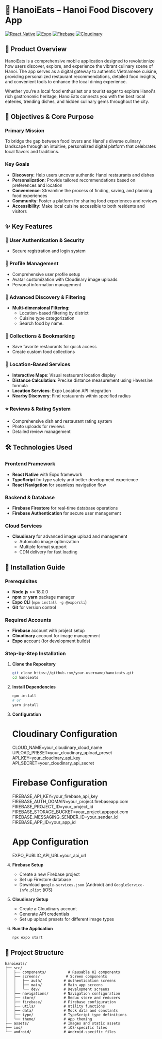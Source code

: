 # 🥢 HanoiEats – Hanoi Food Discovery App

[![React Native](https://img.shields.io/badge/React_Native-20232A?style=for-the-badge&logo=react&logoColor=61DAFB)](https://reactnative.dev/)
[![Expo](https://img.shields.io/badge/Expo-1C1E24?style=for-the-badge&logo=expo&logoColor=white)](https://expo.dev/)
[![Firebase](https://img.shields.io/badge/Firebase-FFCA28?style=for-the-badge&logo=firebase&logoColor=black)](https://firebase.google.com/)
[![Cloudinary](https://img.shields.io/badge/Cloudinary-3448C5?style=for-the-badge&logo=cloudinary&logoColor=white)](https://cloudinary.com/)

## 📱 Product Overview

HanoiEats is a comprehensive mobile application designed to revolutionize how users discover, explore, and experience the vibrant culinary scene of Hanoi. The app serves as a digital gateway to authentic Vietnamese cuisine, providing personalized restaurant recommendations, detailed food insights, and convenient tools to enhance the local dining experience.

Whether you're a local food enthusiast or a tourist eager to explore Hanoi's rich gastronomic heritage, HanoiEats connects you with the best local eateries, trending dishes, and hidden culinary gems throughout the city.

## 🎯 Objectives & Core Purpose

### Primary Mission
To bridge the gap between food lovers and Hanoi's diverse culinary landscape through an intuitive, personalized digital platform that celebrates local flavors and traditions.

### Key Goals
- **Discovery**: Help users uncover authentic Hanoi restaurants and dishes
- **Personalization**: Provide tailored recommendations based on preferences and location
- **Convenience**: Streamline the process of finding, saving, and planning food experiences
- **Community**: Foster a platform for sharing food experiences and reviews
- **Accessibility**: Make local cuisine accessible to both residents and visitors

## ✨ Key Features

### 🔐 User Authentication & Security
- Secure registration and login system

### 👤 Profile Management
- Comprehensive user profile setup
- Avatar customization with Cloudinary image uploads
- Personal information management

### 🍜 Advanced Discovery & Filtering
- **Multi-dimensional Filtering**:
  - Location-based filtering by district
  - Cuisine type categorization
  - Search food by name.

### 💾 Collections & Bookmarking
- Save favorite restaurants for quick access
- Create custom food collections

### 📍 Location-Based Services
- **Interactive Maps**: Visual restaurant location display
- **Distance Calculation**: Precise distance measurement using Haversine formula
- **Location Services**: Expo Location API integration
- **Nearby Discovery**: Find restaurants within specified radius

### ⭐ Reviews & Rating System
- Comprehensive dish and restaurant rating system
- Photo uploads for reviews
- Detailed review management

## 🛠️ Technologies Used

### Frontend Framework
- **React Native** with Expo framework
- **TypeScript** for type safety and better development experience
- **React Navigation** for seamless navigation flow

### Backend & Database
- **Firebase Firestore** for real-time database operations
- **Firebase Authentication** for secure user management

### Cloud Services
- **Cloudinary** for advanced image upload and management
  - Automatic image optimization
  - Multiple format support
  - CDN delivery for fast loading

## 🚀 Installation Guide

### Prerequisites
- **Node.js** >= 18.0.0
- **npm** or **yarn** package manager
- **Expo CLI** (`npm install -g @expo/cli`)
- **Git** for version control

### Required Accounts
- **Firebase** account with project setup
- **Cloudinary** account for image management
- **Expo** account (for development builds)

### Step-by-Step Installation

1. **Clone the Repository**
   ```bash
   git clone https://github.com/your-username/hanoieats.git
   cd hanoieats
   ```

2. **Install Dependencies**
   ```bash
   npm install
   # or
   yarn install
   ```

3. **Configuration**
   
   # Cloudinary Configuration
   CLOUD_NAME=your_cloudinary_cloud_name
   UPLOAD_PRESET=your_cloudinary_upload_preset
   API_KEY=your_cloudinary_api_key
   API_SECRET=your_cloudinary_api_secret
   
   # Firebase Configuration
   FIREBASE_API_KEY=your_firebase_api_key
   FIREBASE_AUTH_DOMAIN=your_project.firebaseapp.com
   FIREBASE_PROJECT_ID=your_project_id
   FIREBASE_STORAGE_BUCKET=your_project.appspot.com
   FIREBASE_MESSAGING_SENDER_ID=your_sender_id
   FIREBASE_APP_ID=your_app_id
   
   # App Configuration
   EXPO_PUBLIC_API_URL=your_api_url

4. **Firebase Setup**
   - Create a new Firebase project
   - Set up Firestore database
   - Download `google-services.json` (Android) and `GoogleService-Info.plist` (iOS)

5. **Cloudinary Setup**
   - Create a Cloudinary account
   - Generate API credentials
   - Set up upload presets for different image types

6. **Run the Application**
   ```bash
   npx expo start
   ```

## 📁 Project Structure

```
hanoieats/
├── src/
│   ├── components/          # Reusable UI components
│   ├── screens/            # Screen components
│   │   ├── auth/          # Authentication screens
│   │   ├── main/          # Main app screens
│   │   └── dev/           # Development screens
│   ├── navigations/       # Navigation configuration
│   ├── store/             # Redux store and reducers
│   ├── firebase/          # Firebase configuration
│   ├── utils/             # Utility functions
│   ├── data/              # Mock data and constants
│   ├── type/              # TypeScript type definitions
│   └── theme/             # App theming
├── assets/                # Images and static assets
├── ios/                   # iOS-specific files
└── android/               # Android-specific files
```
